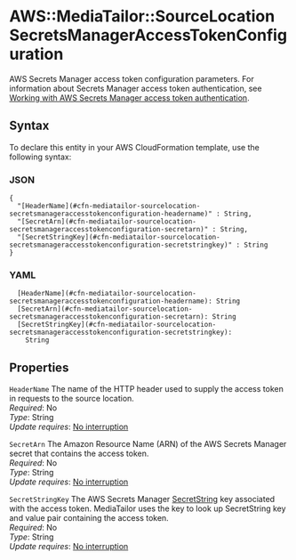 # AWS::MediaTailor::SourceLocation SecretsManagerAccessTokenConfiguration<a name="aws-properties-mediatailor-sourcelocation-secretsmanageraccesstokenconfiguration"></a>

AWS Secrets Manager access token configuration parameters\. For information about Secrets Manager access token authentication, see [Working with AWS Secrets Manager access token authentication](https://docs.aws.amazon.com/mediatailor/latest/ug/channel-assembly-access-configuration-access-token.html)\.

## Syntax<a name="aws-properties-mediatailor-sourcelocation-secretsmanageraccesstokenconfiguration-syntax"></a>

To declare this entity in your AWS CloudFormation template, use the following syntax:

### JSON<a name="aws-properties-mediatailor-sourcelocation-secretsmanageraccesstokenconfiguration-syntax.json"></a>

```
{
  "[HeaderName](#cfn-mediatailor-sourcelocation-secretsmanageraccesstokenconfiguration-headername)" : String,
  "[SecretArn](#cfn-mediatailor-sourcelocation-secretsmanageraccesstokenconfiguration-secretarn)" : String,
  "[SecretStringKey](#cfn-mediatailor-sourcelocation-secretsmanageraccesstokenconfiguration-secretstringkey)" : String
}
```

### YAML<a name="aws-properties-mediatailor-sourcelocation-secretsmanageraccesstokenconfiguration-syntax.yaml"></a>

```
  [HeaderName](#cfn-mediatailor-sourcelocation-secretsmanageraccesstokenconfiguration-headername): String
  [SecretArn](#cfn-mediatailor-sourcelocation-secretsmanageraccesstokenconfiguration-secretarn): String
  [SecretStringKey](#cfn-mediatailor-sourcelocation-secretsmanageraccesstokenconfiguration-secretstringkey): 
    String
```

## Properties<a name="aws-properties-mediatailor-sourcelocation-secretsmanageraccesstokenconfiguration-properties"></a>

`HeaderName`  <a name="cfn-mediatailor-sourcelocation-secretsmanageraccesstokenconfiguration-headername"></a>
The name of the HTTP header used to supply the access token in requests to the source location\.  
*Required*: No  
*Type*: String  
*Update requires*: [No interruption](https://docs.aws.amazon.com/AWSCloudFormation/latest/UserGuide/using-cfn-updating-stacks-update-behaviors.html#update-no-interrupt)

`SecretArn`  <a name="cfn-mediatailor-sourcelocation-secretsmanageraccesstokenconfiguration-secretarn"></a>
The Amazon Resource Name \(ARN\) of the AWS Secrets Manager secret that contains the access token\.  
*Required*: No  
*Type*: String  
*Update requires*: [No interruption](https://docs.aws.amazon.com/AWSCloudFormation/latest/UserGuide/using-cfn-updating-stacks-update-behaviors.html#update-no-interrupt)

`SecretStringKey`  <a name="cfn-mediatailor-sourcelocation-secretsmanageraccesstokenconfiguration-secretstringkey"></a>
The AWS Secrets Manager [SecretString](https://docs.aws.amazon.com/secretsmanager/latest/apireference/API_CreateSecret.html#SecretsManager-CreateSecret-request-SecretString.html) key associated with the access token\. MediaTailor uses the key to look up SecretString key and value pair containing the access token\.  
*Required*: No  
*Type*: String  
*Update requires*: [No interruption](https://docs.aws.amazon.com/AWSCloudFormation/latest/UserGuide/using-cfn-updating-stacks-update-behaviors.html#update-no-interrupt)